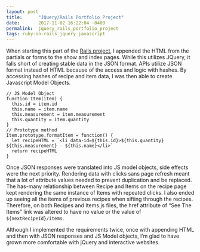 ```yaml
---
layout: post
title:      "JQuery/Rails Portfolio Project"
date:       2017-11-02 16:22:04 -0400
permalink:  jquery_rails_portfolio_project
tags: ruby-on-rails jquery javascript
---
```



When starting this part of the [Rails project](https://github.com/IsabelVazquez/recipe-app), I appended the HTML from the partials or forms to the show and index pages. While this utilizes JQuery, it falls short of creating stable data in the JSON format. APIs utilize JSON format instead of HTML because of the access and logic with hashes. By accessing hashes of recipe and item data, I was then able to create Javascript Model Objects.
```
// JS Model Object
function Item(item) {
  this.id = item.id
  this.name = item.name
  this.measurement = item.measurement
  this.quantity = item.quantity
}
// Prototype method
Item.prototype.formatItem = function() {
  let recipeHTML = `<li data-id=${this.id}>${this.quantity} ${this.measurement} - ${this.name}</li>`
  return recipeHTML
}
```
Once JSON responses were translated into JS model objects, side effects were the next priority. Rendering data with clicks sans page refresh meant that a lot of attribute values needed to prevent duplication and be replaced. The has-many relationship between Recipe and Items on the recipe page kept rendering the same instance of Items with repeated clicks. I also ended up seeing all the items of previous recipes when sifting through the recipes. Therefore, on both Recipes and Items.js files, the href attribute of “See The Items” link was altered to have no value or the value of `${nextRecipeId}/items`.

Although I implemented the requirements twice, once with appending HTML and then with JSON responses and JS Model objects, I’m glad to have grown more comfortable with jQuery and interactive websites.
